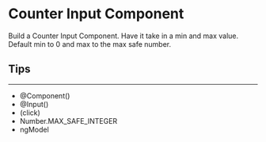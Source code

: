 # Counter Input Component

Build a Counter Input Component. Have it take in a min and max value. Default min to 0 and max to the max safe number.

## Tips

---

- @Component()
- @Input()
- (click)
- Number.MAX_SAFE_INTEGER
- ngModel
